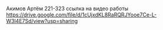 Акимов Артём 221-323
ссылка на видео работы https://drive.google.com/file/d/1cUjxdKL8RaRQRJYooe7Ce-L-W3l4E7Sd/view?usp=sharing
